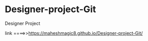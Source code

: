# Designer-project-Git
Designer Project


link ====>>https://maheshmagic8.github.io/Designer-project-Git/

